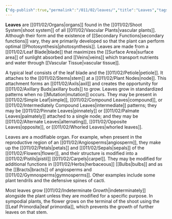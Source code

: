 ```yaml
---
{"dg-publish":true,"permalink":"/011/02/leaves/","title":"Leaves","tags":["BIOL412"],"noteIcon":"fallback","created":"2024-09-26T13:45:04.097-07:00","updated":"2024-09-26T15:20:31.093-07:00"}
---
```


**Leaves** are [[011/02/Organs\|organs]] found in the [[011/02/Shoot System\|shoot system]] of all [[011/02/Vascular Plants\|vascular plants]]. Although their form and the existence of [[Secondary Functions\|secondary functions]] vary, they are primarily developed so that the plant can perform optimal [[Photosynthesis\|photosynthesis]]. Leaves are made from a [[011/02/Leaf Blade\|blade]] that maximizes the [[Surface Area\|surface area]] of sunlight absorbed and [[Veins\|veins]] which transport nutrients and water through [[Vascular Tissue\|vascular tissue]].

A typical leaf consists of the leaf blade and the [[011/02/Petiole\|petiole]]. It attaches to the [[011/02/Stems\|stem]] at a [[011/02/Plant Nodes\|node]]. This attachment forms an [[011/02/Axils\|axil]] and creates the opportunity for [[011/02/Axillary Buds\|axillary buds]] to grow. Leaves grow in standardized patterns when no [[Mutation\|mutation]] occurs. They may be present in [[011/02/Simple Leaf\|simple]], [[011/02/Compound Leaves\|compound]], or [[011/02/Intermediately Compound Leaves\|intermediate]] patterns; they may be [[011/02/Pinnate Leaves\|pinnately]] or [[011/02/Palmate Leaves\|palmately]] attached to a single node; and they may be [[011/02/Alternate Leaves\|alternating]], [[011/02/Opposite Leaves\|opposite]], or [[011/02/Whorled Leaves\|whorled leaves]].

Leaves are a modifiable organ. For example, when present in the reproductive region of an [[011/02/Angiosperms\|angiosperm]], they make up the [[011/02/Petals\|petals]] and [[011/02/Sepals\|sepals]] of the [[011/02/Flowers\|flower]], and their structure is modified into a [[011/02/Pistils\|pistil]] [[011/02/Carpels\|carpel]]. They may be modified for additional functions in [[011/02/Herbs\|herbaceous]] [[Bulbs\|bulbs]] and as the [[Bracts\|bracts]] of angiosperms and [[011/02/Gymnosperms\|gymnosperms]]. Other examples include some plant tendrils and the defensive spines of cacti.

Most leaves grow [[011/02/Indeterminate Growth\|indeterminately]] alongside the plant unless they are modified for a specific purpose. In sympodial plants, the flower grows on the terminal of the shoot using the [[Leaf Primordia\|leaf primordia]], which prevents the growth of further leaves on that stem.
